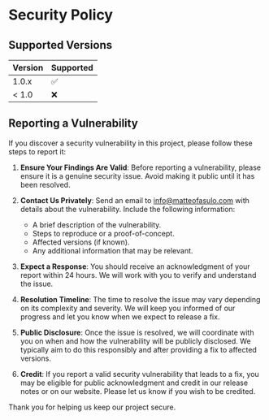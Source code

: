 # Security Policy

## Supported Versions

| Version | Supported          |
| ------- | ------------------ |
| 1.0.x   | :white_check_mark: |
| < 1.0   | :x:                |

## Reporting a Vulnerability

If you discover a security vulnerability in this project, please follow these steps to report it:

1. **Ensure Your Findings Are Valid**: Before reporting a vulnerability, please ensure it is a genuine security issue. Avoid making it public until it has been resolved.

2. **Contact Us Privately**: Send an email to [info@matteofasulo.com](mailto:info@matteofasulo.com) with details about the vulnerability. Include the following information:
   - A brief description of the vulnerability.
   - Steps to reproduce or a proof-of-concept.
   - Affected versions (if known).
   - Any additional information that may be relevant.

3. **Expect a Response**: You should receive an acknowledgment of your report within 24 hours. We will work with you to verify and understand the issue.

4. **Resolution Timeline**: The time to resolve the issue may vary depending on its complexity and severity. We will keep you informed of our progress and let you know when we expect to release a fix.

5. **Public Disclosure**: Once the issue is resolved, we will coordinate with you on when and how the vulnerability will be publicly disclosed. We typically aim to do this responsibly and after providing a fix to affected versions.

6. **Credit**: If you report a valid security vulnerability that leads to a fix, you may be eligible for public acknowledgment and credit in our release notes or on our website. Please let us know if you wish to be credited.

Thank you for helping us keep our project secure.
